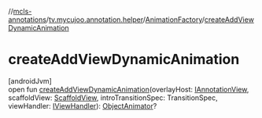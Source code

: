 //[mcls-annotations](../../../index.md)/[tv.mycujoo.annotation.helper](../index.md)/[AnimationFactory](index.md)/[createAddViewDynamicAnimation](create-add-view-dynamic-animation.md)

# createAddViewDynamicAnimation

[androidJvm]\
open fun [createAddViewDynamicAnimation](create-add-view-dynamic-animation.md)(overlayHost: [IAnnotationView](../../tv.mycujoo.annotation.annotation/-i-annotation-view/index.md), scaffoldView: [ScaffoldView](../../tv.mycujoo.annotation.widget/-scaffold-view/index.md), introTransitionSpec: TransitionSpec, viewHandler: [IViewHandler](../-i-view-handler/index.md)): [ObjectAnimator](https://developer.android.com/reference/kotlin/android/animation/ObjectAnimator.html)?
